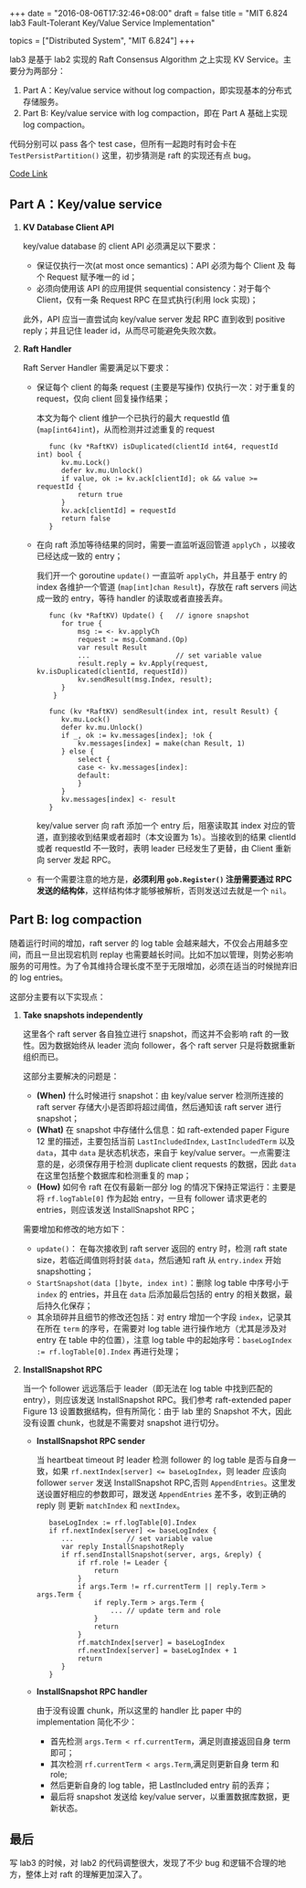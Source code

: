 +++
date = "2016-08-06T17:32:46+08:00"
draft = false
title = "MIT 6.824 lab3 Fault-Tolerant Key/Value Service Implementation"

topics = ["Distributed System", "MIT 6.824"]
+++

lab3 是基于 lab2 实现的 Raft Consensus Algorithm 之上实现 KV Service。主要分为两部分：

1. Part A：Key/value service without log compaction，即实现基本的分布式存储服务。
2. Part B: Key/value service with log compaction，即在 Part A 基础上实现 log compaction。

代码分别可以 pass 各个 test case，但所有一起跑时有时会卡在 `TestPersistPartition()` 这里，初步猜测是 raft 的实现还有点 bug。

[Code Link](https://github.com/Wiesen/MIT-6.824/tree/master/2016/kvraft)

Part A：Key/value service
---
1. **KV Database Client API**

	key/value database 的 client API 必须满足以下要求：

	- 保证仅执行一次(at most once semantics)：API 必须为每个 Client 及 每个 Request 赋予唯一的 id；
	- 必须向使用该 API 的应用提供 sequential consistency：对于每个 Client，仅有一条 Request RPC 在显式执行(利用 lock 实现)；
 
	此外，API 应当一直尝试向 key/value server 发起 RPC 直到收到 positive reply；并且记住 leader id，从而尽可能避免失败次数。

2. **Raft Handler**

	Raft Server Handler 需要满足以下要求：

	- 保证每个 client 的每条 request (主要是写操作) 仅执行一次：对于重复的 request，仅向 client 回复操作结果；
	
		本文为每个 client 维护一个已执行的最大 requestId 值 (`map[int64]int`)，从而检测并过滤重复的 request

			 func (kv *RaftKV) isDuplicated(clientId int64, requestId int) bool {
				kv.mu.Lock()
				defer kv.mu.Unlock()
				if value, ok := kv.ack[clientId]; ok && value >= requestId {
					return true
				}
				kv.ack[clientId] = requestId
				return false
			 }

 	- 在向 raft 添加等待结果的同时，需要一直监听返回管道 `applyCh` ，以接收已经达成一致的 entry；
 	
   		我们开一个 goroutine `update()` 一直监听 `applyCh`，并且基于 entry 的 index 各维护一个管道 (`map[int]chan Result`)，存放在 raft servers 间达成一致的 entry，等待 handler 的读取或者直接丢弃。
		
			 func (kv *RaftKV) Update() {	// ignore snapshot
				for true {
					msg := <- kv.applyCh
					request := msg.Command.(Op)
					var result Result
					...						// set variable value
					result.reply = kv.Apply(request, kv.isDuplicated(clientId, requestId))
					kv.sendResult(msg.Index, result);
				}
			  }
				
			 func (kv *RaftKV) sendResult(index int, result Result) {
				kv.mu.Lock()
				defer kv.mu.Unlock()
				if _, ok := kv.messages[index]; !ok {
					kv.messages[index] = make(chan Result, 1)
				} else {
					select {
					case <- kv.messages[index]:
					default:
					}
				}
				kv.messages[index] <- result
			 }

  		key/value server 向 raft 添加一个 entry 后，阻塞读取其 index 对应的管道，直到接收到结果或者超时（本文设置为 1s）。当接收到的结果 clientId 或者 requestId 不一致时，表明 leader 已经发生了更替，由 Client 重新向 server 发起 RPC。

	- 有一个需要注意的地方是，**必须利用 `gob.Register()` 注册需要通过 RPC 发送的结构体**，这样结构体才能够被解析，否则发送过去就是一个 `nil`。
  
Part B: log compaction
---
随着运行时间的增加，raft server 的 log table 会越来越大，不仅会占用越多空间，而且一旦出现宕机则 replay 也需要越长时间。比如不加以管理，则势必影响服务的可用性。为了令其维持合理长度不至于无限增加，必须在适当的时候抛弃旧的 log entries。

这部分主要有以下实现点：

1. **Take snapshots independently**

	这里各个 raft server 各自独立进行 snapshot，而这并不会影响 raft 的一致性。因为数据始终从 leader 流向 follower，各个 raft server 只是将数据重新组织而已。

	这部分主要解决的问题是：

	- **(When)** 什么时候进行 snapshot：由 key/value server 检测所连接的 raft server 存储大小是否即将超过阈值，然后通知该 raft server 进行 snapshot；
	- **(What)** 在 snapshot 中存储什么信息：如 raft-extended paper Figure 12 里的描述，主要包括当前 `LastIncludedIndex`, `LastIncludedTerm` 以及 `data`，其中 `data` 是状态机状态，来自于 key/value server。一点需要注意的是，必须保存用于检测 duplicate client requests 的数据，因此 `data` 在这里包括整个数据库和检测重复的 map；
	- **(How)** 如何令 raft 在仅有最新一部分 log 的情况下保持正常运行：主要是将 `rf.logTable[0]` 作为起始 entry，一旦有 follower 请求更老的 entries，则应该发送 InstallSnapshot RPC；
  
	需要增加和修改的地方如下：

	- `update()`： 在每次接收到 raft server 返回的 entry 时，检测 raft state size，若临近阈值则将封装 `data`，然后通知 raft 从 `entry.index` 开始 snapshotting；
	- `StartSnapshot(data []byte, index int)`：删除 log table 中序号小于 `index` 的 entries，并且在 `data` 后添加最后包括的 entry 的相关数据，最后持久化保存；
	- 其余琐碎并且细节的修改还包括：对 entry 增加一个字段 `index`，记录其在所在 `term` 的序号，在需要对 log table 进行操作地方（尤其是涉及对 entry 在 table 中的位置），注意 log table 中的起始序号：`baseLogIndex := rf.logTable[0].Index` 再进行处理；

2. **InstallSnapshot RPC**

	当一个 follower 远远落后于 leader（即无法在 log table 中找到匹配的 entry），则应该发送 InstallSnapshot RPC。我们参考 raft-extended paper Figure 13 设置数据结构，但有所简化：由于 lab 里的 Snapshot 不大，因此没有设置 chunk，也就是不需要对 snapshot 进行切分。
 
	- **InstallSnapshot RPC sender**
	
		当 heartbeat timeout 时 leader 检测 follower 的 log table 是否与自身一致，如果 `rf.nextIndex[server] <= baseLogIndex`，则 leader 应该向 follower `server` 发送 InstallSnapshot RPC,否则 `AppendEntries`。这里发送设置好相应的参数即可，跟发送 `AppendEntries` 差不多，收到正确的 reply 则 更新 `matchIndex` 和 `nextIndex`。
		
		     baseLogIndex := rf.logTable[0].Index
			 if rf.nextIndex[server] <= baseLogIndex {
				...	 			// set variable value
				var reply InstallSnapshotReply
				if rf.sendInstallSnapshot(server, args, &reply) {
					if rf.role != Leader {
						return
					}
					if args.Term != rf.currentTerm || reply.Term > args.Term {
						if reply.Term > args.Term {
							...	// update term and role
						}
						return
					}
					rf.matchIndex[server] = baseLogIndex
					rf.nextIndex[server] = baseLogIndex + 1
					return
				}
			 }

	- **InstallSnapshot RPC handler**
 
		由于没有设置 chunk，所以这里的 handler 比 paper 中的 implementation 简化不少：
		
		- 首先检测 `args.Term < rf.currentTerm`，满足则直接返回自身 term 即可；
		- 其次检测 `rf.currentTerm < args.Term`,满足则更新自身 term 和 role;
		- 然后更新自身的 log table，把 LastIncluded entry 前的丢弃；
		- 最后将 snapshot 发送给 key/value server，以重置数据库数据，更新状态。

最后
---
写 lab3 的时候，对 lab2 的代码调整很大，发现了不少 bug 和逻辑不合理的地方，整体上对 raft 的理解更加深入了。
